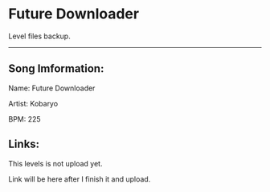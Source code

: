 # Future Downloader
Level files backup.
***
## Song Imformation:
<p> Name: Future Downloader
<p> Artist: Kobaryo
<p> BPM: 225

## Links:
<p> This levels is not upload yet.
<p> Link will be here after I finish it and upload.
